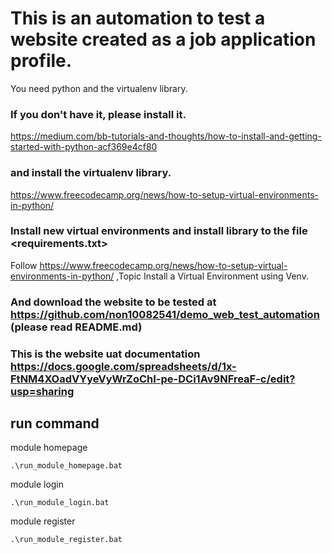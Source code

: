 # This is an automation to test a website created as a job application profile.
You need python and the virtualenv library.

### If you don't have it, please install it.
https://medium.com/bb-tutorials-and-thoughts/how-to-install-and-getting-started-with-python-acf369e4cf80

### and install the virtualenv library.
https://www.freecodecamp.org/news/how-to-setup-virtual-environments-in-python/

### Install new virtual environments and install library to the file <requirements.txt>
Follow https://www.freecodecamp.org/news/how-to-setup-virtual-environments-in-python/ ,Topic Install a Virtual Environment using Venv.

### And download the website to be tested at https://github.com/non10082541/demo_web_test_automation (please read README.md)
### This is the website uat documentation https://docs.google.com/spreadsheets/d/1x-FtNM4XOadVYyeVyWrZoChI-pe-DCi1Av9NFreaF-c/edit?usp=sharing

## run command
module homepage
```
.\run_module_homepage.bat
```
module login
```
.\run_module_login.bat
```
module register
```
.\run_module_register.bat
```